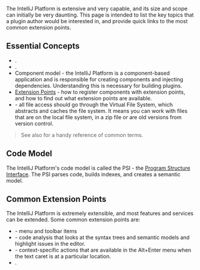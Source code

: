 [//]: # (title: Key Topics)

<!-- Copyright 2000-2022 JetBrains s.r.o. and contributors. Use of this source code is governed by the Apache 2.0 license. -->

The IntelliJ Platform is extensive and very capable, and its size and scope can initially be very daunting.
This page is intended to list the key topics that a plugin author would be interested in, and provide quick links to the most common extension points.

## Essential Concepts

- [](developing_plugins.md).
- [](testing_plugins.md).
- Component model - the IntelliJ Platform is a component-based application and is responsible for creating components and injecting dependencies.
  Understanding this is necessary for building plugins.
- [Extension Points](plugin_extensions.md) - how to register components with extension points, and how to find out what extension points are available.
- [](virtual_file.md) - all file access should go through the Virtual File System, which abstracts and caches the file system.
  It means you can work with files that are on the local file system, in a zip file or are old versions from version control.

> See also [](glossary.md) for a handy reference of common terms.
>

## Code Model

The IntelliJ Platform's code model is called the PSI - the [Program Structure Interface](psi.md).
The PSI parses code, builds indexes, and creates a semantic model.

## Common Extension Points

The IntelliJ Platform is extremely extensible, and most features and services can be extended.
Some common extension points are:

* [](basic_action_system.md) - menu and toolbar items
* [](code_inspections.md) - code analysis that looks at the syntax trees and semantic models and highlight issues in the editor.
* [](code_intentions.md) - context-specific actions that are available in the <shortcut>Alt+Enter</shortcut> menu when the text caret is at a particular location.
* [](code_completion.md).
